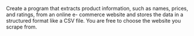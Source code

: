 Create a program that extracts
product information, such as names,
prices, and ratings, from an online e-
commerce website and stores the
data in a structured format like a
CSV file.
You are free to choose the website
you scrape from.
